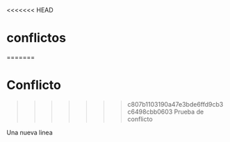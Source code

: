 <<<<<<< HEAD
# conflictos
=======
# Conflicto
>>>>>>> c807b1103190a47e3bde6ffd9cb3c6498cbb0603
Prueba de conflicto

Una nueva linea
